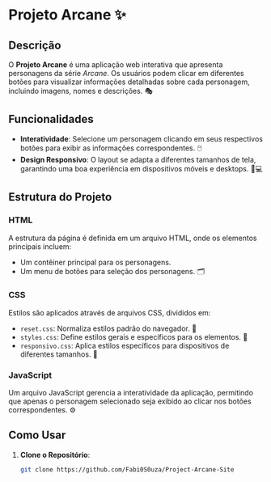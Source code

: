 # Projeto Arcane ✨

## Descrição
O **Projeto Arcane** é uma aplicação web interativa que apresenta personagens da série *Arcane*. Os usuários podem clicar em diferentes botões para visualizar informações detalhadas sobre cada personagem, incluindo imagens, nomes e descrições. 🎭

## Funcionalidades
- **Interatividade**: Selecione um personagem clicando em seus respectivos botões para exibir as informações correspondentes. 🖱️
- **Design Responsivo**: O layout se adapta a diferentes tamanhos de tela, garantindo uma boa experiência em dispositivos móveis e desktops. 📱💻

## Estrutura do Projeto

### HTML
A estrutura da página é definida em um arquivo HTML, onde os elementos principais incluem:
- Um contêiner principal para os personagens.
- Um menu de botões para seleção dos personagens. 🗂️

### CSS
Estilos são aplicados através de arquivos CSS, divididos em:
- `reset.css`: Normaliza estilos padrão do navegador. 🔄
- `styles.css`: Define estilos gerais e específicos para os elementos. 🎨
- `responsivo.css`: Aplica estilos específicos para dispositivos de diferentes tamanhos. 📏

### JavaScript
Um arquivo JavaScript gerencia a interatividade da aplicação, permitindo que apenas o personagem selecionado seja exibido ao clicar nos botões correspondentes. ⚙️

## Como Usar
1. **Clone o Repositório**:
   ```bash
   git clone https://github.com/Fabi0S0uza/Project-Arcane-Site
